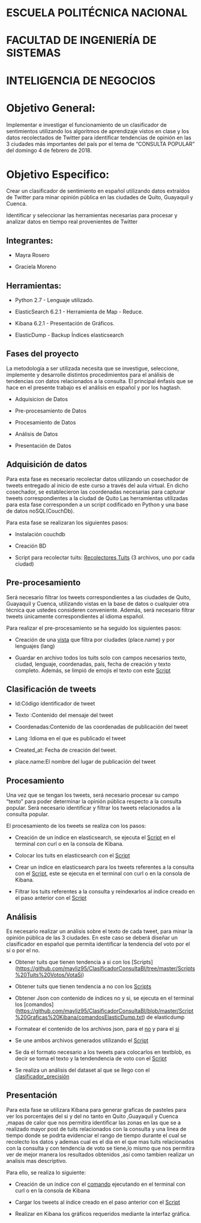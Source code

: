 ESCUELA POLITÉCNICA NACIONAL 
==========
FACULTAD DE INGENIERÍA DE SISTEMAS
==========
INTELIGENCIA DE NEGOCIOS
==========
Objetivo General:
==========
 Implementar e investigar el funcionamiento de un clasificador de sentimientos utilizando los algoritmos de aprendizaje vistos en clase y los datos recolectados de Twitter para identificar tendencias de opinión en las 3 ciudades más importantes del país por el tema de “CONSULTA POPULAR” del domingo 4 de febrero de 2018. 
 
 Objetivo Especifico:
==========
   Crear un clasificador de sentimiento en español utilizando datos extraídos de Twitter para minar opinión pública en las ciudades de Quito, Guayaquil y Cuenca. 

   Identificar y seleccionar las herramientas necesarias para procesar y analizar datos en tiempo real provenientes de Twitter 
 
Integrantes:
--------------------
- Mayra Rosero
  
- Graciela Moreno

Herramientas:
--------------------

- Python 2.7 - Lenguaje utilizado.

- ElasticSearch 6.2.1 - Herramienta de Map - Reduce.

- Kibana 6.2.1 - Presentación de Gráficos.

- ElasticDump - Backup Índices elasticsearch

Fases del proyecto 
--------------------
La metodología a ser utilizada necesita que se investigue, seleccione, implemente y desarrolle distintos procedimientos para el análisis de tendencias con datos relacionados a la consulta. El principal énfasis que se hace en el presente trabajo es el análisis en español y por los hagtash. 

- Adquisicion de Datos

- Pre-procesamiento de Datos

- Procesamiento de Datos

- Análisis de Datos

- Presentación de Datos

Adquisición de datos 
--------------------

Para esta fase es necesario recolectar datos utilizando un cosechador de tweets entregado al inicio de este curso a través del aula virtual. En dicho cosechador, se establecieron las coordenadas necesarias para capturar tweets correspondientes a la ciudad de Quito Las herramientas utilizadas para esta fase corresponden a un script codificado en Python y una base de datos noSQL(CouchDb). 

Para esta fase se realizaran los siguientes pasos: 

- Instalación couchdb 

- Creación BD 

- Script para recolectar tuits: [Recolectores Tuits](https://github.com/mayliz95/ClasificadorConsultaBI/tree/master/Scripts%20Recolectar%20Tuits)  (3 archivos, uno por cada ciudad) 
 

Pre-procesamiento 
--------------------

Será necesario filtrar los tweets correspondientes a las ciudades de Quito, Guayaquil y Cuenca, utilizando vistas en la base de datos o cualquier otra técnica que ustedes consideren conveniente. Además, será necesario filtrar tweets únicamente correspondientes al idioma español. 

Para realizar el pre-procesamiento se ha seguido los siguientes pasos:  

- Creación de una [vista](https://github.com/mayliz95/ClasificadorConsultaBI/blob/master/vista.txt) que filtra por ciudades (place.name) y por lenguajes (lang) 

- Guardar en archivo todos los tuits solo con campos necesarios texto, ciudad, lenguaje, coordenadas, país, fecha de creación y texto completo. Además, se limpió de emojis el texto con este [Script](https://github.com/mayliz95/ClasificadorConsultaBI/blob/master/conn_couch_up.py)

 
Clasificación de tweets 
------------------------

- Id:Código identificador de tweet 

- Texto :Contenido del mensaje del tweet 

- Coordenadas:Contenido de las coordenadas de publicación del tweet 

- Lang :Idioma en el que es publicado el tweet 

- Created_at: Fecha de creación del tweet.

- place.name:El nombre del lugar de publicación del tweet 
 

Procesamiento 
---------------

Una vez que se tengan los tweets, será necesario procesar su campo “texto” para poder determinar la opinión pública respecto a la consulta popular. Será necesario identificar y filtrar los tweets relacionados a la
consulta popular.

El procesamiento de los tweets se realiza con los pasos: 

- Creación de un índice en elasticsearch, se ejecuta el [Script](https://github.com/mayliz95/ClasificadorConsultaBI/blob/master/ScriptCargaElastic/MappingTweet) en el terminal con curl o en la consola de Kibana.

- Colocar los tuits en elasticsearch con el [Script](https://github.com/mayliz95/ClasificadorConsultaBI/blob/master/ScriptCargaElastic/cargaTotalElastic.py)

- Crear un índice en elasticsearch para los tweets referentes a la consulta con el [Script](https://github.com/mayliz95/ClasificadorConsultaBI/blob/master/Script%20Tuits%20Consulta/creaIndiceConsulta.txt), este se ejecuta en el terminal con curl o en la consola de Kibana.

- Filtrar los tuits referentes a la consulta y reindexarlos al índice creado en el paso anterior con el [Script](https://github.com/mayliz95/ClasificadorConsultaBI/blob/master/Script%20Tuits%20Consulta/reindexacionTuisConsulta.txt) 

Análisis 
---------

Es necesario realizar un análisis sobre el texto de cada tweet, para minar la opinión pública de las 3 ciudades. En este caso se deberá diseñar un clasificador en español que permita identificar la tendencia del voto por el sí o por el no. 

- Obtener tuits que tienen tendencia a si con los [Scripts] (https://github.com/mayliz95/ClasificadorConsultaBI/tree/master/Scripts%20Tuits%20Votos/VotaSi)

- Obtener tuits que tienen tendencia a no con los [Scripts](https://github.com/mayliz95/ClasificadorConsultaBI/tree/master/Scripts%20Tuits%20Votos/VotaNo)

- Obtener Json con contenido de índices no y si, se ejecuta en el terminal los [comandos] (https://github.com/mayliz95/ClasificadorConsultaBI/blob/master/Script%20Graficas%20Kibana/comandosElasticDump.txt) de elasticdump

- Formatear el contenido de los archivos json, para el [no](https://github.com/mayliz95/ClasificadorConsultaBI/blob/master/Script%20Graficas%20Kibana/formatearContenidojsonNO.py) y para el [si](https://github.com/mayliz95/ClasificadorConsultaBI/blob/master/Script%20Graficas%20Kibana/formatearContenidojsonSI.py)

- Se une ambos archivos generados utilizando el [Script](https://github.com/mayliz95/ClasificadorConsultaBI/blob/master/Script%20Graficas%20Kibana/cargarDatosKibana.py)

- Se da el formato necesario a los tweets para colocarlos en textblob, es decir se toma el texto y la tendendencia de voto con el [Script](https://github.com/mayliz95/ClasificadorConsultaBI/blob/master/Script%20TextBlob/formatoTextBlob.py)

- Se realiza un análisis del dataset al que se llego con el [clasificador_precisión](https://github.com/mayliz95/ClasificadorConsultaBI/blob/master/Script%20TextBlob/Clasificador_accurrancy.py)

Presentación 
-------------

Para esta fase se utilizara Kibana para generar graficas de pasteles para ver los porcentajes del si y del no tanto en Quito ,Guayaquil y Cuenca ,mapas de calor que nos permitira identificar las zonas en las que se a realizado mayor post de tuits relacionados con la consulta y una linea de tiempo donde se podrta evidenciar el rango de tiempo durante el cual se recolecto los datos y ademas cual es el dia en el que mas tuits relacionados con la consulta y con tendencia de voto se tiene,lo mismo que nos permitira ver de mejor manera los resultados obtenidos ,asi como tambien realizar un analisis mas descriptivo.

Para ello, se realiza lo siguiente:

- Creación de un índice con el [comando](https://github.com/mayliz95/ClasificadorConsultaBI/blob/master/Script%20Graficas%20Kibana/mappingVotos.txt) ejecutando en el terminal con curl o en la consola de Kibana

- Cargar los tweets al índice creado en el paso anterior con el [Script](https://github.com/mayliz95/ClasificadorConsultaBI/blob/master/Script%20Graficas%20Kibana/cargarDatosKibana.py)

- Realizar en Kibana los gráficos requeridos mediante la interfaz gráfica.
